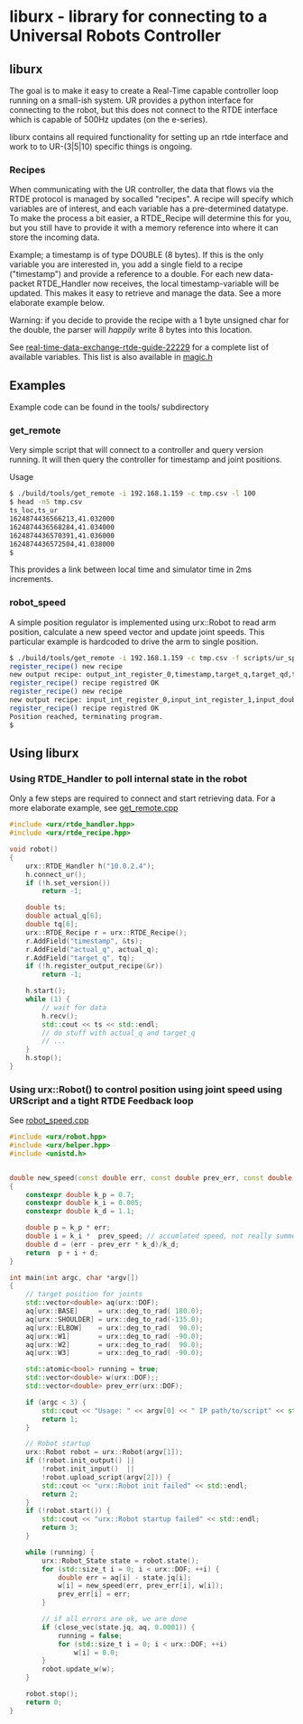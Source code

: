 # liburx - library for connecting to a Universal Robots Controller

## liburx

The goal is to make it easy to create a Real-Time capable controller
loop running on a small-ish system. UR provides a python interface for
connecting to the robot, but this does not connect to the RTDE interface
which is capable of 500Hz updates (on the e-series).

liburx contains all required functionality for setting up an rtde
interface and work to to UR-(3|5|10) specific things is ongoing.

### Recipes

When communicating with the UR controller, the data that flows via the
RTDE protocol is managed by socalled "recipes". A recipe will specify
which variables are of interest, and each variable has a pre-determined
datatype. To make the process a bit easier, a RTDE_Recipe will determine
this for you, but you still have to provide it with a memory reference
into where it can store the incoming data.

Example; a timestamp is of type DOUBLE (8 bytes). If this is the only
variable you are interested in, you add a single field to a recipe
("timestamp") and provide a reference to a double. For each new
data-packet RTDE_Handler now receives, the local timestamp-variable will
be updated. This makes it easy to retrieve and manage the data. See a
more elaborate example below.

Warning: if you decide to provide the recipe with a 1 byte unsigned char
for the double, the parser will *happily* write 8 bytes into this location.

See
[real-time-data-exchange-rtde-guide-22229](https://www.universal-robots.com/how-tos-and-faqs/how-to/ur-how-tos/real-time-data-exchange-rtde-guide-22229/
"RTDE Guide - 22229") for a complete list of available variables. This
list is also available in [magic.h](include/urx/magic.h)

## Examples

Example code can be found in the tools/ subdirectory

### get_remote

Very simple script that will connect to a controller and query version
running. It will then query the controller for timestamp and joint
positions.

Usage
``` bash
$ ./build/tools/get_remote -i 192.168.1.159 -c tmp.csv -l 100
$ head -n5 tmp.csv
ts_loc,ts_ur
1624874436566213,41.032000
1624874436568284,41.034000
1624874436570391,41.036000
1624874436572504,41.038000
$
```
This provides a link between local time and simulator time in 2ms
increments.

### robot_speed

A simple position regulator is implemented using urx::Robot to read arm
position, calculate a new speed vector and update joint speeds. This
particular example is hardcoded to drive the arm to single position.

``` bash
$ ./build/tools/get_remote -i 192.168.1.159 -c tmp.csv -f scripts/ur_speedj.script
register_recipe() new recipe
new output recipe: output_int_register_0,timestamp,target_q,target_qd,target_qdd,target_moment
register_recipe() recipe registred OK
register_recipe() new recipe
new output recipe: input_int_register_0,input_int_register_1,input_double_register_0,input_double_register_1,input_double_register_2,input_double_register_3,input_double_register_4,input_double_register_5
register_recipe() recipe registred OK
Position reached, terminating program.
$
```



## Using liburx


### Using RTDE_Handler to poll internal state in the robot
Only a few steps are required to connect and start retrieving data. For
a more elaborate example, see [get_remote.cpp](tools/get_remote.cpp)

``` c++
#include <urx/rtde_handler.hpp>
#include <urx/rtde_recipe.hpp>

void robot()
{
	urx::RTDE_Handler h("10.0.2.4");
	h.connect_ur();
	if (!h.set_version())
		return -1;

	double ts;
	double actual_q[6];
	double tq[6];
	urx::RTDE_Recipe r = urx::RTDE_Recipe();
	r.AddField("timestamp", &ts);
	r.AddField("actual_q", actual_q);
	r.AddField("target_q", tq);
	if (!h.register_output_recipe(&r))
		return -1;

	h.start();
	while (1) {
		// wait for data
		h.recv();
		std::cout << ts << std::endl;
		// do stuff with actual_q and target_q
		// ...
	}
	h.stop();
}
```

### Using urx::Robot() to control position using joint speed using URScript and a tight RTDE Feedback loop
See [robot_speed.cpp](tools/robot_speed.cpp)

``` c++
#include <urx/robot.hpp>
#include <urx/helper.hpp>
#include <unistd.h>


double new_speed(const double err, const double prev_err, const double prev_speed)
{
    constexpr double k_p = 0.7;
    constexpr double k_i = 0.005;
    constexpr double k_d = 1.1;

    double p = k_p * err;
    double i = k_i *  prev_speed; // accumlated speed, not really summed error
    double d = (err - prev_err * k_d)/k_d;
    return  p + i + d;
}

int main(int argc, char *argv[])
{
    // target position for joints
    std::vector<double> aq(urx::DOF);
    aq[urx::BASE]     = urx::deg_to_rad( 180.0);
    aq[urx::SHOULDER] = urx::deg_to_rad(-135.0);
    aq[urx::ELBOW]    = urx::deg_to_rad(  90.0);
    aq[urx::W1]       = urx::deg_to_rad( -90.0);
    aq[urx::W2]       = urx::deg_to_rad(  90.0);
    aq[urx::W3]       = urx::deg_to_rad( -90.0);

    std::atomic<bool> running = true;
    std::vector<double> w(urx::DOF);;
    std::vector<double> prev_err(urx::DOF);

    if (argc < 3) {
        std::cout << "Usage: " << argv[0] << " IP path/to/script" << std::endl;
        return 1;
    }

    // Robot startup
    urx::Robot robot = urx::Robot(argv[1]);
    if (!robot.init_output() ||
        !robot.init_input()  ||
        !robot.upload_script(argv[2])) {
        std::cout << "urx::Robot init failed" << std::endl;
        return 2;
    }
    if (!robot.start()) {
        std::cout << "urx::Robot startup failed" << std::endl;
        return 3;
    }

    while (running) {
        urx::Robot_State state = robot.state();
        for (std::size_t i = 0; i < urx::DOF; ++i) {
            double err = aq[i] - state.jq[i];
            w[i] = new_speed(err, prev_err[i], w[i]);
            prev_err[i] = err;
        }

        // if all errors are ok, we are done
        if (close_vec(state.jq, aq, 0.0001)) {
            running = false;
            for (std::size_t i = 0; i < urx::DOF; ++i)
                w[i] = 0.0;
        }
        robot.update_w(w);
    }

    robot.stop();
    return 0;
}

```

